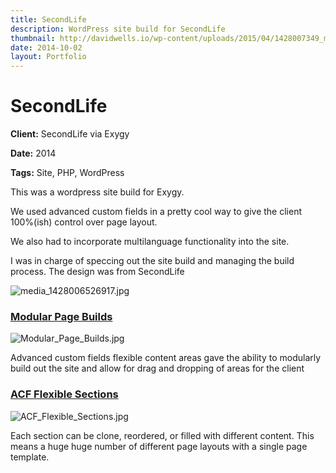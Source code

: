 ```yaml
---
title: SecondLife
description: WordPress site build for SecondLife
thumbnail: http://davidwells.io/wp-content/uploads/2015/04/1428007349_media_1428006526917.jpg
date: 2014-10-02
layout: Portfolio
---
```


# SecondLife

**Client:** SecondLife via Exygy

**Date:** 2014

**Tags:** Site, PHP, WordPress

This was a wordpress site build for Exygy.

We used advanced custom fields in a pretty cool way to give the client 100%(ish) control over page layout.

We also had to incorporate multilanguage functionality into the site.

I was in charge of speccing out the site build and managing the build process. The design was from SecondLife

![](https://s3-us-west-2.amazonaws.com/assets.davidwells.io/work/second-life-media_1428006526917.jpg "media_1428006526917.jpg")

### [Modular Page Builds](id:anchor_1)

![](https://s3-us-west-2.amazonaws.com/assets.davidwells.io/work/second-life-Modular_Page_Builds.jpg "Modular_Page_Builds.jpg")

Advanced custom fields flexible content areas gave the ability to modularly build out the site and allow for drag and dropping of areas for the client

### [ACF Flexible Sections](id:anchor_2)

![](https://s3-us-west-2.amazonaws.com/assets.davidwells.io/work/second-life-ACF_Flexible_Sections.jpg "ACF_Flexible_Sections.jpg")

Each section can be clone, reordered, or filled with different content. This means a huge huge number of different page layouts with a single page template.
